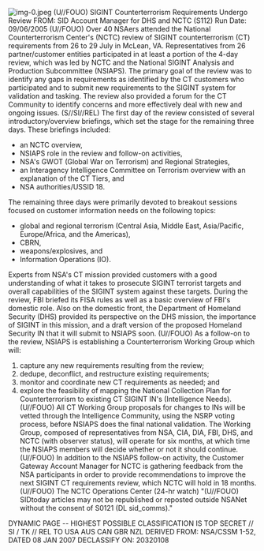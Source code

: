 ![img-0.jpeg](img-0.jpeg)
(U//FOUO) SIGINT Counterterrorism Requirements Undergo Review
FROM:
SID Account Manager for DHS and NCTC (S112)
Run Date: 09/06/2005
(U//FOUO) Over 40 NSAers attended the National Counterterrorism Center's (NCTC) review of SIGINT counterterrorism (CT) requirements from 26 to 29 July in McLean, VA. Representatives from 26 partner/customer entities participated in at least a portion of the 4-day review, which was led by NCTC and the National SIGINT Analysis and Production Subcommittee (NSIAPS). The primary goal of the review was to identify any gaps in requirements as identified by the CT customers who participated and to submit new requirements to the SIGINT system for validation and tasking. The review also provided a forum for the CT Community to identify concerns and more effectively deal with new and ongoing issues.
(S//SI//REL) The first day of the review consisted of several introductory/overview briefings, which set the stage for the remaining three days. These briefings included:

- an NCTC overview,
- NSIAPS role in the review and follow-on activities,
- NSA's GWOT (Global War on Terrorism) and Regional Strategies,
- an Interagency Intelligence Committee on Terrorism overview with an explanation of the CT Tiers, and
- NSA authorities/USSID 18.

The remaining three days were primarily devoted to breakout sessions focused on customer information needs on the following topics:

- global and regional terrorism (Central Asia, Middle East, Asia/Pacific, Europe/Africa, and the Americas),
- CBRN,
- weapons/explosives, and
- Information Operations (IO).

Experts from NSA's CT mission provided customers with a good understanding of what it takes to prosecute SIGINT terrorist targets and overall capabilities of the SIGINT system against these targets. During the review, FBI briefed its FISA rules as well as a basic overview of FBI's domestic role. Also on the domestic front, the Department of Homeland Security (DHS) provided its perspective on the DHS mission, the importance of SIGINT in this mission, and a draft version of the proposed Homeland Security IN that it will submit to NSIAPS soon.
(U//FOUO) As a follow-on to the review, NSIAPS is establishing a Counterterrorism Working Group which will:

1. capture any new requirements resulting from the review;
2. dedupe, deconflict, and restructure existing requirements;
3. monitor and coordinate new CT requirements as needed; and
4. explore the feasibility of mapping the National Collection Plan for Counterterrorism to existing CT SIGINT IN's (Intelligence Needs).
(U//FOUO) All CT Working Group proposals for changes to INs will be vetted through the Intelligence Community, using the NSRP voting process, before NSIAPS does the final national validation. The Working Group, composed of representatives from NSA, CIA, DIA, FBI, DHS, and NCTC (with observer status), will operate for six months, at which time the NSIAPS members will decide whether or not it should continue.
(U//FOUO) In addition to the NSIAPS follow-on activity, the Customer Gateway Account Manager for NCTC is gathering feedback from the NSA participants in order to provide
recommendations to improve the next SIGINT CT requirements review, which NCTC will hold in 18 months.
(U//FOUO) The NCTC Operations Center (24-hr watch)
"(U//FOUO) SIDtoday articles may not be republished or reposted outside NSANet without the consent of S0121 (DL sid_comms)."

DYNAMIC PAGE -- HIGHEST POSSIBLE CLASSIFICATION IS
TOP SECRET // SI / TK // REL TO USA AUS CAN GBR NZL
DERIVED FROM: NSA/CSSM 1-52, DATED 08 JAN 2007 DECLASSIFY ON: 20320108
